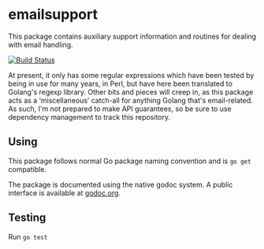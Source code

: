 emailsupport
============

This package contains auxiliary support information and routines for dealing
with email handling.

[![Build Status](https://api.travis-ci.org/philpennock/emailsupport.png?branch=master)](https://travis-ci.org/philpennock/emailsupport)

At present, it only has some regular expressions which have been tested by
being in use for many years, in Perl, but have here been translated to
Golang's regexp library.  Other bits and pieces will creep in, as this package
acts as a ‘miscellaneous’ catch-all for anything Golang that's email-related.
As such, I'm not prepared to make API guarantees, so be sure to use dependency
management to track this repository.


Using
-----

This package follows normal Go package naming convention and is `go get`
compatible.

The package is documented using the native godoc system.
A public interface is available at
[godoc.org](http://godoc.org/github.com/philpennock/emailsupport).


Testing
-------

Run `go test`
